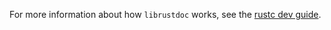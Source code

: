 For more information about how `librustdoc` works, see the [rustc dev guide].

[rustc dev guide]: https://rustc-dev-guide.rust-lang.org/rustdoc.html
